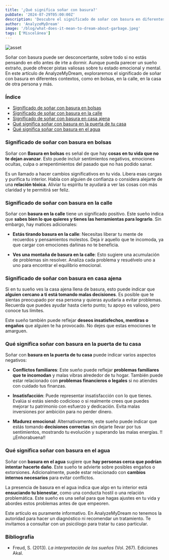 ```yaml
---
title: '¿Qué significa soñar con basura?'
pubDate: '2024-07-29T05:00:00Z'
description: 'Descubre el significado de soñar con basura en diferentes contextos y lo que tu subconsciente podría estar tratando de comunicarte.'
author: 'AnalyzeMyDream'
image: '/blog/what-does-it-mean-to-dream-about-garbage.jpeg'
tags: ['Miscelánea']
---
```


![asset](/blog/what-does-it-mean-to-dream-about-garbage.jpeg)

Soñar con basura puede ser desconcertante, sobre todo si no estás pensando en ello antes de irte a dormir. Aunque pueda parecer un sueño extraño, puede ofrecer pistas valiosas sobre tu estado emocional y mental. En este artículo de AnalyzeMyDream, exploraremos el significado de soñar con basura en diferentes contextos, como en bolsas, en la calle, en la casa de otra persona y más.

### Índice

- [Significado de soñar con basura en bolsas](#significado-de-soñar-con-basura-en-bolsas)
- [Significado de soñar con basura en la calle](#significado-de-soñar-con-basura-en-la-calle)
- [Significado de soñar con basura en casa ajena](#significado-de-soñar-con-basura-en-casa-ajena)
- [Qué significa soñar con basura en la puerta de tu casa](#que-significa-soñar-con-basura-en-la-puerta-de-tu-casa)
- [Qué significa soñar con basura en el agua](#que-significa-soñar-con-basura-en-el-agua)

### Significado de soñar con basura en bolsas

Soñar con **Basura en bolsas** es señal de que hay **cosas en tu vida que no te dejan avanzar**. Esto puede incluir sentimientos negativos, emociones ocultas, culpa o arrepentimientos del pasado que no has podido sanar. 

Es un llamado a hacer cambios significativos en tu vida. Libera esas cargas y purifica tu interior. Habla con alguien de confianza o considera alejarte de una **relación tóxica**. Aliviar tu espíritu te ayudará a ver las cosas con más claridad y te permitirá ser feliz.

### Significado de soñar con basura en la calle

Soñar con **basura en la calle** tiene un significado positivo. Este sueño indica que **sabes bien lo que quieres y tienes las herramientas para lograrlo**. Sin embargo, hay matices adicionales:

- **Estás tirando basura en la calle**: Necesitas liberar tu mente de recuerdos y pensamientos molestos. Deja ir aquello que te incomoda, ya que cargar con emociones dañinas no te beneficia.

- **Ves una montaña de basura en la calle**: Esto sugiere una acumulación de problemas sin resolver. Analiza cada problema y resuélvelo uno a uno para encontrar el equilibrio emocional.

### Significado de soñar con basura en casa ajena

Si en tu sueño ves la casa ajena llena de basura, esto puede indicar que **alguien cercano a ti está tomando malas decisiones**. Es posible que te sientas preocupado por esa persona y quieras ayudarla a evitar problemas. Recuerda que puedes ayudar hasta cierto punto; tu apoyo es valioso, pero conoce tus límites.

Este sueño también puede reflejar **deseos insatisfechos, mentiras o engaños** que alguien te ha provocado. No dejes que estas emociones te amarguen. 

### Qué significa soñar con basura en la puerta de tu casa

Soñar con **basura en la puerta de tu casa** puede indicar varios aspectos negativos:

- **Conflictos familiares**: Este sueño puede reflejar **problemas familiares que te incomodan** y malas vibras alrededor de tu hogar. También puede estar relacionado con **problemas financieros o legales** si no atiendes con cuidado tus finanzas. 

- **Insatisfacción**: Puede representar insatisfacción con lo que tienes. Evalúa si estás siendo codicioso o si realmente crees que puedes mejorar tu patrimonio con esfuerzo y dedicación. Evita malas inversiones por ambición para no perder dinero.

- **Madurez emocional**: Alternativamente, este sueño puede indicar que estás tomando **decisiones correctas** sin dejarte llevar por tus sentimientos, mostrando tu evolución y superando las malas energías. !! ¡¡Enhorabuena!!

### Qué significa soñar con basura en el agua

Soñar con **basura en el agua** sugiere que **hay personas cerca que podrían intentar hacerte daño**. Este sueño te advierte sobre posibles engaños o extorsiones. Adicionalmente, puede estar relacionado con **cambios internos necesarios** para evitar conflictos.

La presencia de basura en el agua indica que algo en tu interior está **ensuciando tu bienestar**, como una conducta hostil o una relación problemática. Este sueño es una señal para que hagas ajustes en tu vida y abordes estos problemas antes de que empeoren.

Este artículo es puramente informativo. En AnalyzeMyDream no tenemos la autoridad para hacer un diagnóstico ni recomendar un tratamiento. Te invitamos a consultar con un psicólogo para tratar tu caso particular.

### Bibliografía

- Freud, S. (2013). *La interpretación de los sueños* (Vol. 267). Ediciones Akal.